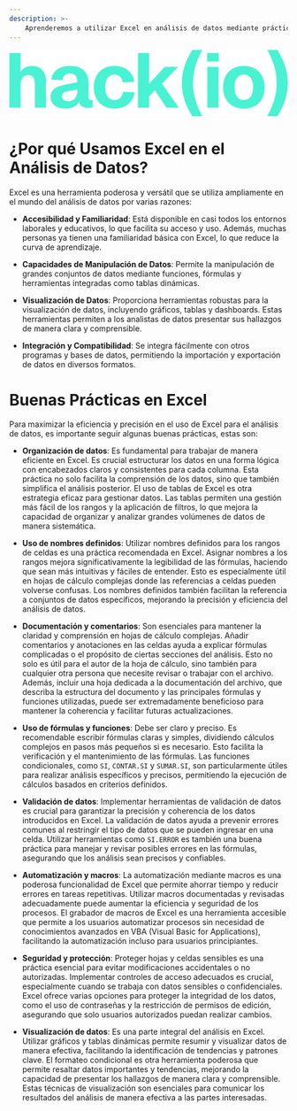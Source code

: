 ```yaml
---
description: >-
    Aprenderemos a utilizar Excel en análisis de datos mediante prácticas de organización, fórmulas, validación, automatización y visualización. 
---
```


<div style="text-align: center;">
  <img src="https://github.com/Hack-io-Data/Imagenes/blob/main/01-LogosHackio/logo_celeste@4x.png?raw=true" alt="esquema" />
</div>



# ¿Por qué Usamos Excel en el Análisis de Datos?

Excel es una herramienta poderosa y versátil que se utiliza ampliamente en el mundo del análisis de datos por varias razones:

- **Accesibilidad y Familiaridad**: Está disponible en casi todos los entornos laborales y educativos, lo que facilita su acceso y uso. Además, muchas personas ya tienen una familiaridad básica con Excel, lo que reduce la curva de aprendizaje.

- **Capacidades de Manipulación de Datos**: Permite la manipulación de grandes conjuntos de datos mediante funciones, fórmulas y herramientas integradas como tablas dinámicas.

- **Visualización de Datos**: Proporciona herramientas robustas para la visualización de datos, incluyendo gráficos, tablas y dashboards. Estas herramientas permiten a los analistas de datos presentar sus hallazgos de manera clara y comprensible.

- **Integración y Compatibilidad**: Se integra fácilmente con otros programas y bases de datos, permitiendo la importación y exportación de datos en diversos formatos.


# Buenas Prácticas en Excel

Para maximizar la eficiencia y precisión en el uso de Excel para el análisis de datos, es importante seguir algunas buenas prácticas, estas son:



- **Organización de datos**: Es fundamental para trabajar de manera eficiente en Excel. Es crucial estructurar los datos en una forma lógica con encabezados claros y consistentes para cada columna. Esta práctica no solo facilita la comprensión de los datos, sino que también simplifica el análisis posterior. El uso de tablas de Excel es otra estrategia eficaz para gestionar datos. Las tablas permiten una gestión más fácil de los rangos y la aplicación de filtros, lo que mejora la capacidad de organizar y analizar grandes volúmenes de datos de manera sistemática.

- **Uso de nombres definidos**: Utilizar nombres definidos para los rangos de celdas es una práctica recomendada en Excel. Asignar nombres a los rangos mejora significativamente la legibilidad de las fórmulas, haciendo que sean más intuitivas y fáciles de entender. Esto es especialmente útil en hojas de cálculo complejas donde las referencias a celdas pueden volverse confusas. Los nombres definidos también facilitan la referencia a conjuntos de datos específicos, mejorando la precisión y eficiencia del análisis de datos.

- **Documentación y comentarios**: Son esenciales para mantener la claridad y comprensión en hojas de cálculo complejas. Añadir comentarios y anotaciones en las celdas ayuda a explicar fórmulas complicadas o el propósito de ciertas secciones del análisis. Esto no solo es útil para el autor de la hoja de cálculo, sino también para cualquier otra persona que necesite revisar o trabajar con el archivo. Además, incluir una hoja dedicada a la documentación del archivo, que describa la estructura del documento y las principales fórmulas y funciones utilizadas, puede ser extremadamente beneficioso para mantener la coherencia y facilitar futuras actualizaciones.

- **Uso de fórmulas y funciones**: Debe ser claro y preciso. Es recomendable escribir fórmulas claras y simples, dividiendo cálculos complejos en pasos más pequeños si es necesario. Esto facilita la verificación y el mantenimiento de las fórmulas. Las funciones condicionales, como `SI`, `CONTAR.SI` y `SUMAR.SI`, son particularmente útiles para realizar análisis específicos y precisos, permitiendo la ejecución de cálculos basados en criterios definidos.

- **Validación de datos**: Implementar herramientas de validación de datos es crucial para garantizar la precisión y coherencia de los datos introducidos en Excel. La validación de datos ayuda a prevenir errores comunes al restringir el tipo de datos que se pueden ingresar en una celda. Utilizar herramientas como `SI.ERROR` es también una buena práctica para manejar y revisar posibles errores en las fórmulas, asegurando que los análisis sean precisos y confiables.

-  **Automatización y macros**: La automatización mediante macros es una poderosa funcionalidad de Excel que permite ahorrar tiempo y reducir errores en tareas repetitivas. Utilizar macros documentadas y revisadas adecuadamente puede aumentar la eficiencia y seguridad de los procesos. El grabador de macros de Excel es una herramienta accesible que permite a los usuarios automatizar procesos sin necesidad de conocimientos avanzados en VBA (Visual Basic for Applications), facilitando la automatización incluso para usuarios principiantes.

- **Seguridad y protección**: Proteger hojas y celdas sensibles es una práctica esencial para evitar modificaciones accidentales o no autorizadas. Implementar controles de acceso adecuados es crucial, especialmente cuando se trabaja con datos sensibles o confidenciales. Excel ofrece varias opciones para proteger la integridad de los datos, como el uso de contraseñas y la restricción de permisos de edición, asegurando que solo usuarios autorizados puedan realizar cambios.

- **Visualización de datos**: Es una parte integral del análisis en Excel. Utilizar gráficos y tablas dinámicas permite resumir y visualizar datos de manera efectiva, facilitando la identificación de tendencias y patrones clave. El formateo condicional es otra herramienta poderosa que permite resaltar datos importantes y tendencias, mejorando la capacidad de presentar los hallazgos de manera clara y comprensible. Estas técnicas de visualización son esenciales para comunicar los resultados del análisis de manera efectiva a las partes interesadas.